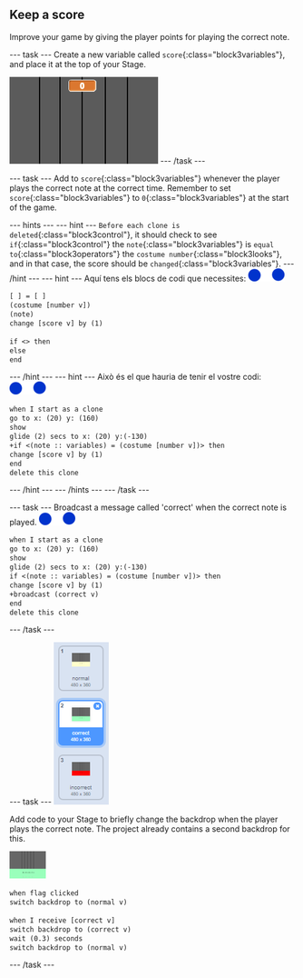## Keep a score

Improve your game by giving the player points for playing the correct note.

\--- task \--- Create a new variable called `score`{:class="block3variables"}, and place it at the top of your Stage.

![Add a score](images/add-score.png) \--- /task \---

\--- task \--- Add to `score`{:class="block3variables"} whenever the player plays the correct note at the correct time. Remember to set `score`{:class="block3variables"} to `0`{:class="block3variables"} at the start of the game.

\--- hints \--- \--- hint \--- `Before each clone is deleted`{:class="block3control"}, it should check to see `if`{:class="block3control"} the `note`{:class="block3variables"} is `equal to`{:class="block3operators"} the `costume number`{:class="block3looks"}, and in that case, the score should be `changed`{:class="block3variables"}. \--- /hint \--- \--- hint \--- Aquí tens els blocs de codi que necessites: ![note](images/note-sprite.png)

```blocks3
[ ] = [ ]
(costume [number v])
(note)
change [score v] by (1)

if <> then
else
end
```

\--- /hint \--- \--- hint \--- Això és el que hauria de tenir el vostre codi: ![note](images/note-sprite.png)

```blocks3
when I start as a clone
go to x: (20) y: (160)
show
glide (2) secs to x: (20) y:(-130)
+if <(note :: variables) = (costume [number v])> then
change [score v] by (1)
end
delete this clone
```

\--- /hint \--- \--- /hints \--- \--- /task \---

\--- task \--- Broadcast a message called 'correct' when the correct note is played. ![note](images/note-sprite.png)

```blocks3
when I start as a clone
go to x: (20) y: (160)
show
glide (2) secs to x: (20) y:(-130)
if <(note :: variables) = (costume [number v])> then
change [score v] by (1)
+broadcast (correct v)
end
delete this clone
```

\--- /task \---

\--- task \--- ![Correct stage background](images/correct-costume.png)

Add code to your Stage to briefly change the backdrop when the player plays the correct note. The project already contains a second backdrop for this.

![escenari](images/stage.png)

```blocks3
when flag clicked
switch backdrop to (normal v)

when I receive [correct v]
switch backdrop to (correct v)
wait (0.3) seconds
switch backdrop to (normal v)
```

\--- /task \---